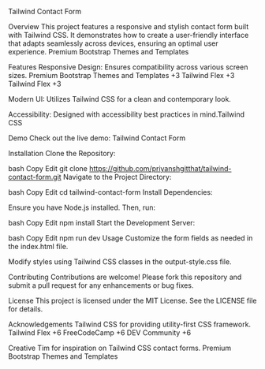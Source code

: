 Tailwind Contact Form


Overview
This project features a responsive and stylish contact form built with Tailwind CSS. It demonstrates how to create a user-friendly interface that adapts seamlessly across devices, ensuring an optimal user experience.​
Premium Bootstrap Themes and Templates

Features
Responsive Design: Ensures compatibility across various screen sizes.​
Premium Bootstrap Themes and Templates
+3
Tailwind Flex
+3
Tailwind Flex
+3

Modern UI: Utilizes Tailwind CSS for a clean and contemporary look.​

Accessibility: Designed with accessibility best practices in mind.​
Tailwind CSS

Demo
Check out the live demo: Tailwind Contact Form​

Installation
Clone the Repository:

bash
Copy
Edit
git clone https://github.com/priyanshgitthat/tailwind-contact-form.git
Navigate to the Project Directory:

bash
Copy
Edit
cd tailwind-contact-form
Install Dependencies:

Ensure you have Node.js installed. Then, run:

bash
Copy
Edit
npm install
Start the Development Server:

bash
Copy
Edit
npm run dev
Usage
Customize the form fields as needed in the index.html file.​

Modify styles using Tailwind CSS classes in the output-style.css file.​

Contributing
Contributions are welcome! Please fork this repository and submit a pull request for any enhancements or bug fixes.

License
This project is licensed under the MIT License. See the LICENSE file for details.

Acknowledgements
Tailwind CSS for providing utility-first CSS framework.​
Tailwind Flex
+6
FreeCodeCamp
+6
DEV Community
+6

Creative Tim for inspiration on Tailwind CSS contact forms.​
Premium Bootstrap Themes and Templates